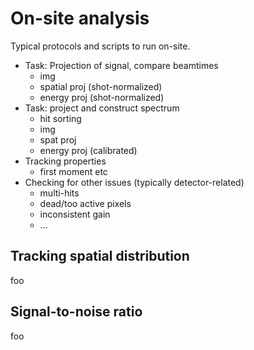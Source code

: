 # On-site analysis

Typical protocols and scripts to run on-site.

- Task: Projection of signal, compare beamtimes
	- img
	- spatial proj (shot-normalized)
	- energy proj (shot-normalized)
- Task: project and construct spectrum
	- hit sorting
	- img
	- spat proj
	- energy proj (calibrated)
- Tracking properties
    - first moment etc
- Checking for other issues (typically detector-related)
    - multi-hits
    - dead/too active pixels
    - inconsistent gain
    - ...

## Tracking spatial distribution

foo

## Signal-to-noise ratio

foo
